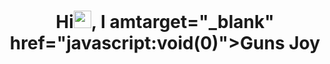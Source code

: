 <h1 align="center">
 Hi<img src="https://media.giphy.com/media/hvRJCLFzcasrR4ia7z/giphy.gif" width="28"/>, I amtarget="_blank" href="javascript:void(0)">Guns Joy</a>
 
</h1>
